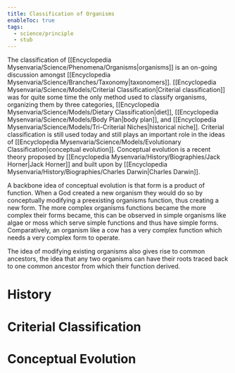 ```yaml
---
title: Classification of Organisms
enableToc: true
tags:
  - science/principle
  - stub
---
```


The classification of [[Encyclopedia Mysenvaria/Science/Phenomena/Organisms|organisms]] is an on-going discussion amongst [[Encyclopedia Mysenvaria/Science/Branches/Taxonomy|taxonomers]]. [[Encyclopedia Mysenvaria/Science/Models/Criterial Classification|Criterial classification]] was for quite some time the only method used to classify organisms, organizing them by three categories, [[Encyclopedia Mysenvaria/Science/Models/Dietary Classification|diet]], [[Encyclopedia Mysenvaria/Science/Models/Body Plan|body plan]], and [[Encyclopedia Mysenvaria/Science/Models/Tri-Criterial Niches|historical niche]]. Criterial classification is still used today and still plays an important role in the ideas of [[Encyclopedia Mysenvaria/Science/Models/Evolutionary Classification|conceptual evolution]]. Conceptual evolution is a recent theory proposed by [[Encyclopedia Mysenvaria/History/Biographies/Jack Horner|Jack Horner]] and built upon by [[Encyclopedia Mysenvaria/History/Biographies/Charles Darwin|Charles Darwin]]. 

A backbone idea of conceptual evolution is that form is a product of function. When a God created a new organism they would do so by conceptually modifying a preexisting organisms function, thus creating a new form. The more complex organisms functions became the more complex their forms became, this can be observed in simple organisms like algae or moss which serve simple functions and thus have simple forms. Comparatively, an organism like a cow has a very complex function which needs a very complex form to operate.

The idea of modifying existing organisms also gives rise to common ancestors, the idea that any two organisms can have their roots traced back to one common ancestor from which their function derived.
# History
# Criterial Classification
# Conceptual Evolution